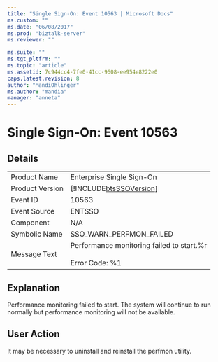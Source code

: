 ```yaml
---
title: "Single Sign-On: Event 10563 | Microsoft Docs"
ms.custom: ""
ms.date: "06/08/2017"
ms.prod: "biztalk-server"
ms.reviewer: ""

ms.suite: ""
ms.tgt_pltfrm: ""
ms.topic: "article"
ms.assetid: 7c944cc4-7fe0-41cc-9608-ee954e8222e0
caps.latest.revision: 8
author: "MandiOhlinger"
ms.author: "mandia"
manager: "anneta"
---
```

# Single Sign-On: Event 10563
## Details  
  
|                 |                                                                      |
|-----------------|----------------------------------------------------------------------|
|  Product Name   |                      Enterprise Single Sign-On                       |
| Product Version |      [!INCLUDE[btsSSOVersion](../includes/btsssoversion-md.md)]      |
|    Event ID     |                                10563                                 |
|  Event Source   |                                ENTSSO                                |
|    Component    |                                 N/A                                  |
|  Symbolic Name  |                       SSO_WARN_PERFMON_FAILED                        |
|  Message Text   | Performance monitoring failed to start.%r<br /><br /> Error Code: %1 |
  
## Explanation  
 Performance monitoring failed to start. The system will continue to run normally but performance monitoring will not be available.  
  
## User Action  
 It may be necessary to uninstall and reinstall the perfmon utility.